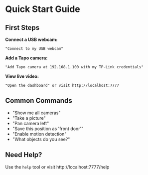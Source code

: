 # Quick Start Guide

## First Steps

**Connect a USB webcam:**
```
"Connect to my USB webcam"
```

**Add a Tapo camera:**
```
"Add Tapo camera at 192.168.1.100 with my TP-Link credentials"
```

**View live video:**
```
"Open the dashboard" or visit http://localhost:7777
```

## Common Commands

- "Show me all cameras"
- "Take a picture"
- "Pan camera left"
- "Save this position as 'front door'"
- "Enable motion detection"
- "What objects do you see?"

## Need Help?

Use the `help` tool or visit http://localhost:7777/help






